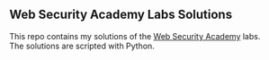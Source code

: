 ## Web Security Academy Labs Solutions

This repo contains my solutions of the [Web Security Academy](https://portswigger.net/web-security/all-labs) labs.\
The solutions are scripted with Python.
